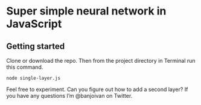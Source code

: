# Super simple neural network in JavaScript

## Getting started

Clone or download the repo. Then from the project directory in Terminal run this command. 

`node single-layer.js`

Feel free to experiment. Can you figure out how to add a second layer? If you have any questions I’m @banjoivan on Twitter.
